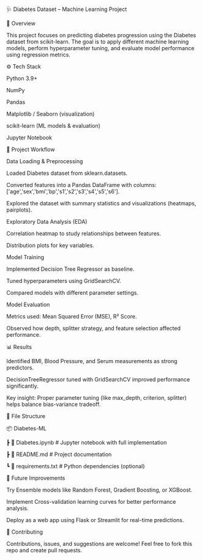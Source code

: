 🩺 Diabetes Dataset – Machine Learning Project

📌 Overview

This project focuses on predicting diabetes progression using the Diabetes dataset from scikit-learn.
The goal is to apply different machine learning models, perform hyperparameter tuning, and evaluate model performance using regression metrics.

⚙️ Tech Stack

Python 3.9+

NumPy

Pandas

Matplotlib / Seaborn (visualization)

scikit-learn (ML models & evaluation)

Jupyter Notebook


🚀 Project Workflow

Data Loading & Preprocessing

Loaded Diabetes dataset from sklearn.datasets.

Converted features into a Pandas DataFrame with columns:
['age','sex','bmi','bp','s1','s2','s3','s4','s5','s6'].

Explored the dataset with summary statistics and visualizations (heatmaps, pairplots).

Exploratory Data Analysis (EDA)

Correlation heatmap to study relationships between features.

Distribution plots for key variables.


Model Training

Implemented Decision Tree Regressor as baseline.

Tuned hyperparameters using GridSearchCV.

Compared models with different parameter settings.


Model Evaluation

Metrics used: Mean Squared Error (MSE), R² Score.

Observed how depth, splitter strategy, and feature selection affected performance.


📊 Results

Identified BMI, Blood Pressure, and Serum measurements as strong predictors.

DecisionTreeRegressor tuned with GridSearchCV improved performance significantly.

Key insight: Proper parameter tuning (like max_depth, criterion, splitter) helps balance bias-variance tradeoff.


📂 File Structure

📦 Diabetes-ML

 ┣ 📜 Diabetes.ipynb     # Jupyter notebook with full implementation
 
 ┣ 📜 README.md          # Project documentation
 
 ┗ 📜 requirements.txt   # Python dependencies (optional)


🔮 Future Improvements

Try Ensemble models like Random Forest, Gradient Boosting, or XGBoost.

Implement Cross-validation learning curves for better performance analysis.

Deploy as a web app using Flask or Streamlit for real-time predictions.

🤝 Contributing

Contributions, issues, and suggestions are welcome! Feel free to fork this repo and create pull requests.
